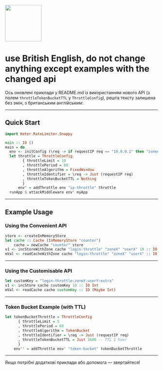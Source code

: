 <img src="https://r2cdn.perplexity.ai/pplx-full-logo-primary-dark%402x.png" class="logo" width="120"/>

# use British English, do not change anything except examples with the changed api

Ось оновлені приклади у README.md із використанням нового API (з полем `throttleTokenBucketTTL` у `ThrottleConfig`), решта тексту залишена без змін, з британським англійським:

---

## Quick Start

```haskell
import Keter.RateLimiter.Snappy

main :: IO ()
main = do
  env <- initConfig (\req -> if requestIP req == "10.0.0.1" then "zoneA" else defaultIPZone)
  let throttle = ThrottleConfig
        { throttleLimit = 10
        , throttlePeriod = 60
        , throttleAlgorithm = FixedWindow
        , throttleIdentifier = \req -> Just (requestIP req)
        , throttleTokenBucketTTL = Nothing
        }
      env' = addThrottle env "ip-throttle" throttle
  runApp $ attackMiddleware env' myApp
```


---

## Example Usage

### Using the Convenient API

```haskell
store <- createInMemoryStore
let cache :: Cache (InMemoryStore "counter")
    cache = newCache "counter" store
v1 <- incStoreWithZone cache "login-throttle" "zoneX" "userX" 10 :: IO Int
mVal <- readCacheWithZone cache "login-throttle" "zoneX" "userX" :: IO (Maybe Int)
```


---

### Using the Customisable API

```haskell
let customKey = "login-throttle:zoneY:userY:extra"
v1 <- incStore cache customKey 10 :: IO Int
mVal <- readCache cache customKey :: IO (Maybe Int)
```


---

### Token Bucket Example (with TTL)

```haskell
let tokenBucketThrottle = ThrottleConfig
      { throttleLimit = 5
      , throttlePeriod = 60
      , throttleAlgorithm = TokenBucket
      , throttleIdentifier = \req -> Just (requestIP req)
      , throttleTokenBucketTTL = Just 3600 -- TTL 1 hour
      }
    env'' = addThrottle env' "token-bucket" tokenBucketThrottle
```


---

Якщо потрібні додаткові приклади або допомога — звертайтеся!

